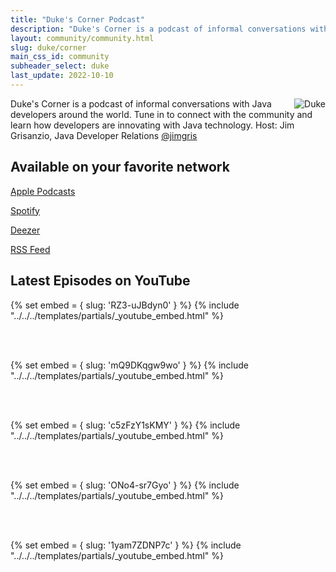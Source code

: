 ```yaml
---
title: "Duke's Corner Podcast"
description: "Duke's Corner is a podcast of informal conversations with Java developers around the world hosted by Jim Grisanzio"
layout: community/community.html
slug: duke/corner
main_css_id: community
subheader_select: duke
last_update: 2022-10-10
---
```


<img src="/assets/images/duke/duke-mic.png" alt="Duke" style="float: right; max-width: 300px;" />

Duke's Corner is a podcast of informal conversations with Java developers around the world. Tune in to connect with the community and learn how developers are innovating with Java technology. Host: Jim Grisanzio, Java Developer Relations <a href="https://twitter.com/jimgris">@jimgris</a>

## Available on your favorite network

<a href="https://podcasts.apple.com/us/podcast/dukes-corner/id1200664984">Apple Podcasts</a>

<a href="https://open.spotify.com/show/6tGdvVeBSnmwS1rOEOXdC7">Spotify</a>

<a href="https://www.deezer.com/us/show/2631312">Deezer</a>

<a href="https://feeds.libsyn.com/313847/rss">RSS Feed</a>

## Latest Episodes on YouTube

<div style="max-width: 800px">
    {% set embed = { slug: 'RZ3-uJBdyn0' } %}
    {% include "../../../templates/partials/_youtube_embed.html" %}
</div>

<br /><br />

<div style="max-width: 800px">
    {% set embed = { slug: 'mQ9DKqgw9wo' } %}
    {% include "../../../templates/partials/_youtube_embed.html" %}
</div>

<br /><br />

<div style="max-width: 800px">
    {% set embed = { slug: 'c5zFzY1sKMY' } %}
    {% include "../../../templates/partials/_youtube_embed.html" %}
</div>

<br /><br />
<div style="max-width: 800px">
    {% set embed = { slug: 'ONo4-sr7Gyo' } %}
    {% include "../../../templates/partials/_youtube_embed.html" %}
</div>

<br /><br />
<div style="max-width: 800px">
    {% set embed = { slug: '1yam7ZDNP7c' } %}
    {% include "../../../templates/partials/_youtube_embed.html" %}
</div>
